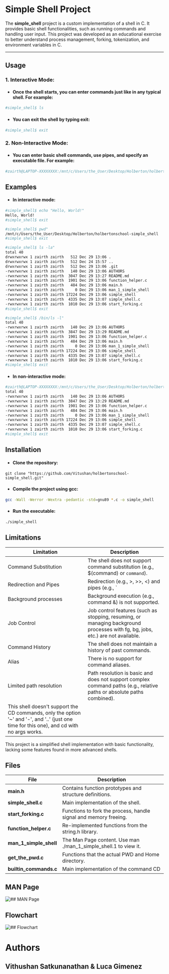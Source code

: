 # Simple Shell Project

The **simple_shell** project is a custom implementation of a shell in C.
It provides basic shell functionalities, such as running commands and handling user input.
This project was developed as an educational exercise to better understand process management, forking, tokenization, and environment variables in C.

---

## Usage

### 1.  Interactive Mode:
- #### Once the shell starts, you can enter commands just like in any typical shell. For example:
```bash
#simple_shell$ ls
```
- #### You can exit the shell by typing exit:
```bash
#simple_shell$ exit
```
### 2.  Non-Interactive Mode:
- #### You can enter basic shell commands, use pipes, and specify an executable file. For example:
```bash
#zairth@LAPTOP-XXXXXXXX:/mnt/c/Users/the_User/Desktop/Holberton/holbertonschool-simple_shell$ echo "ls -l" | ./simple_shell
```

## Examples
- #### In interactive mode:  
```bash
#simple_shell$ echo "Hello, World!"
Hello, World!
#simple_shell$ exit
```

```bash
#simple_shell$ pwd"
/mnt/c/Users/the_User/Desktop/Holberton/holbertonschool-simple_shell
#simple_shell$ exit
```

```bash
#simple_shell$ ls -la"
total 40
drwxrwxrwx 1 zairth zairth   512 Dec 29 13:06 .
drwxrwxrwx 1 zairth zairth   512 Dec 24 15:57 ..
drwxrwxrwx 1 zairth zairth   512 Dec 29 13:06 .git
-rwxrwxrwx 1 zairth zairth   140 Dec 29 13:06 AUTHORS
-rwxrwxrwx 1 zairth zairth  3047 Dec 29 13:27 README.md
-rwxrwxrwx 1 zairth zairth  1901 Dec 29 13:06 function_helper.c
-rwxrwxrwx 1 zairth zairth   484 Dec 29 13:06 main.h
-rwxrwxrwx 1 zairth zairth     0 Dec 29 13:06 man_1_simple_shell
-rwxrwxrwx 1 zairth zairth 17224 Dec 29 13:06 simple_shell
-rwxrwxrwx 1 zairth zairth  4335 Dec 29 13:07 simple_shell.c
-rwxrwxrwx 1 zairth zairth  1010 Dec 29 13:06 start_forking.c
#simple_shell$ exit
```

```bash
#simple_shell$ /bin/ls -l"
total 40
-rwxrwxrwx 1 zairth zairth   140 Dec 29 13:06 AUTHORS
-rwxrwxrwx 1 zairth zairth  3847 Dec 29 13:29 README.md
-rwxrwxrwx 1 zairth zairth  1901 Dec 29 13:06 function_helper.c
-rwxrwxrwx 1 zairth zairth   484 Dec 29 13:06 main.h
-rwxrwxrwx 1 zairth zairth     0 Dec 29 13:06 man_1_simple_shell
-rwxrwxrwx 1 zairth zairth 17224 Dec 29 13:06 simple_shell
-rwxrwxrwx 1 zairth zairth  4335 Dec 29 13:07 simple_shell.c
-rwxrwxrwx 1 zairth zairth  1010 Dec 29 13:06 start_forking.c
#simple_shell$ exit
```
- #### In non-interactive mode:  
```bash
#zairth@LAPTOP-XXXXXXXX:/mnt/c/Users/the_User/Desktop/Holberton/holbertonschool-simple_shell$ echo "ls -l" | ./simple_shell
total 40
-rwxrwxrwx 1 zairth zairth   140 Dec 29 13:06 AUTHORS
-rwxrwxrwx 1 zairth zairth  3847 Dec 29 13:29 README.md
-rwxrwxrwx 1 zairth zairth  1901 Dec 29 13:06 function_helper.c
-rwxrwxrwx 1 zairth zairth   484 Dec 29 13:06 main.h
-rwxrwxrwx 1 zairth zairth     0 Dec 29 13:06 man_1_simple_shell
-rwxrwxrwx 1 zairth zairth 17224 Dec 29 13:06 simple_shell
-rwxrwxrwx 1 zairth zairth  4335 Dec 29 13:07 simple_shell.c
-rwxrwxrwx 1 zairth zairth  1010 Dec 29 13:06 start_forking.c
#simple_shell$ exit
```

## Installation
- #### Clone the repository:  
```git
git clone "https://github.com/Vitushan/holbertonschool-simple_shell.git"
```

- #### Compile the project using gcc:  
```bash
gcc -Wall -Werror -Wextra -pedantic -std=gnu89 *.c -o simple_shell
```

- #### Run the executable:  
```bash
./simple_shell
```

## Limitations

| Limitation | Description |
|------------|-------------|
| Command Substitution | The shell does not support command substitution (e.g., $(command) or `command`). |
| Redirection and Pipes | Redirection (e.g., >, >>, <) and pipes (e.g., ` |
| Background processes | Background execution (e.g., command &) is not supported. |
| Job Control | Job control features (such as stopping, resuming, or managing background processes with fg, bg, jobs, etc.) are not available. |
| Command History | The shell does not maintain a history of past commands. |
| Alias | There is no support for command aliases. |
| Limited path resolution | Path resolution is basic and does not support complex command paths (e.g., relative paths or absolute paths combined). |
| This shell doesn't support the CD commands, only the option '~' and '-', and '..' (just one time for this one), and cd with no args works. |

This project is a simplified shell implementation with basic functionality, lacking some features found in more advanced shells.

## Files

| File          | Description                                            |
|---------------|--------------------------------------------------------|
| **main.h**        | Contains function prototypes and structure definitions.        |
| **simple_shell.c**     | Main implementation of the shell.                        |
| **start_forking.c**    | Functions to fork the process, handle signal and memory freeing.        |
| **function_helper.c** | Re-implemented functions from the string.h library.        |
| **man_1_simple_shell** | The Man Page content. Use man ./man_1_simple_shell.1 to view it.    |
| **get_the_pwd.c** | Functions that the actual PWD and Home directory. |
| **builtin_commands.c** | Main implementation of the command CD |

## MAN Page
![## MAN Page](https://image.noelshack.com/fichiers/2025/02/3/1736344350-man-page.png)

## Flowchart
![## Flowchart]()

# Authors  
## Vithushan Satkunanathan   &   Luca Gimenez
